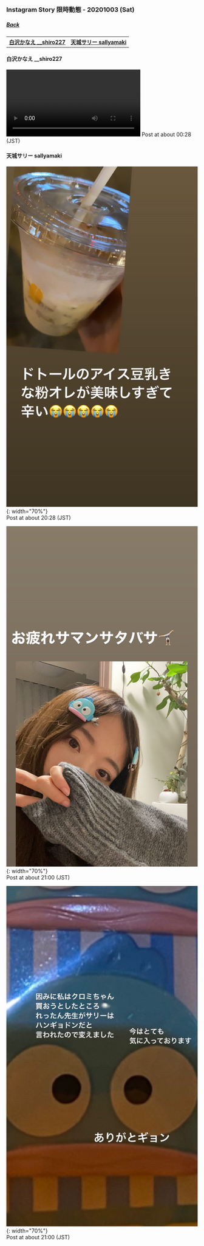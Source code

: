 ### Instagram Story 限時動態 - 20201003 (Sat)
##### [Back](../../IGstory_List.md)

<table>
<tr>
<th><a href="#__shiro227">白沢かなえ __shiro227</a></th>
<th><a href="#sallyamaki">天城サリー sallyamaki</a></th>
</tr>
</table>

<a name="__shiro227"></a>
#### 白沢かなえ __shiro227

<video width="70%" height="70%" controls>
  <source src="../../../../../Album/Instagram/IGstory/Oct2020/20201003/20201003_shiro227_1.mp4" type="video/mp4">
</video>
Post at about 00:28 (JST)  

<a name="sallyamaki"></a>
#### 天城サリー sallyamaki

![20201003_sallyamaki_1](../../../../../Album/Instagram/IGstory/Oct2020/20201003/20201003_sallyamaki_1.jpg){: width="70%"}  
Post at about 20:28 (JST)  

![20201003_sallyamaki_2](../../../../../Album/Instagram/IGstory/Oct2020/20201003/20201003_sallyamaki_2.jpg){: width="70%"}  
Post at about 21:00 (JST)  

![20201003_sallyamaki_3](../../../../../Album/Instagram/IGstory/Oct2020/20201003/20201003_sallyamaki_3.jpg){: width="70%"}  
Post at about 21:00 (JST)  
